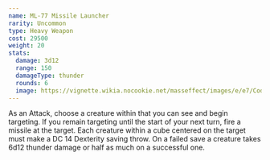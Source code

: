 ```yaml
---
name: ML-77 Missile Launcher
rarity: Uncommon
type: Heavy Weapon
cost: 29500
weight: 20
stats:
  damage: 3d12
  range: 150
  damageType: thunder
  rounds: 6
  image: https://vignette.wikia.nocookie.net/masseffect/images/e/e7/Codex_ME2_-_Missile_Launcher.png/revision/latest/scale-to-width-down/200?cb=20140823053914
---
```

As an Attack, choose a creature within <me-distance length="150" /> that you can see and begin targeting. If
you remain targeting until the start of your next turn, fire a missile at the target. Each creature within a
<me-distance length="10" adj /> cube centered on the target must make a DC 14 Dexterity saving throw. On a failed save a
creature takes 6d12 thunder damage or half as much on a successful one.
